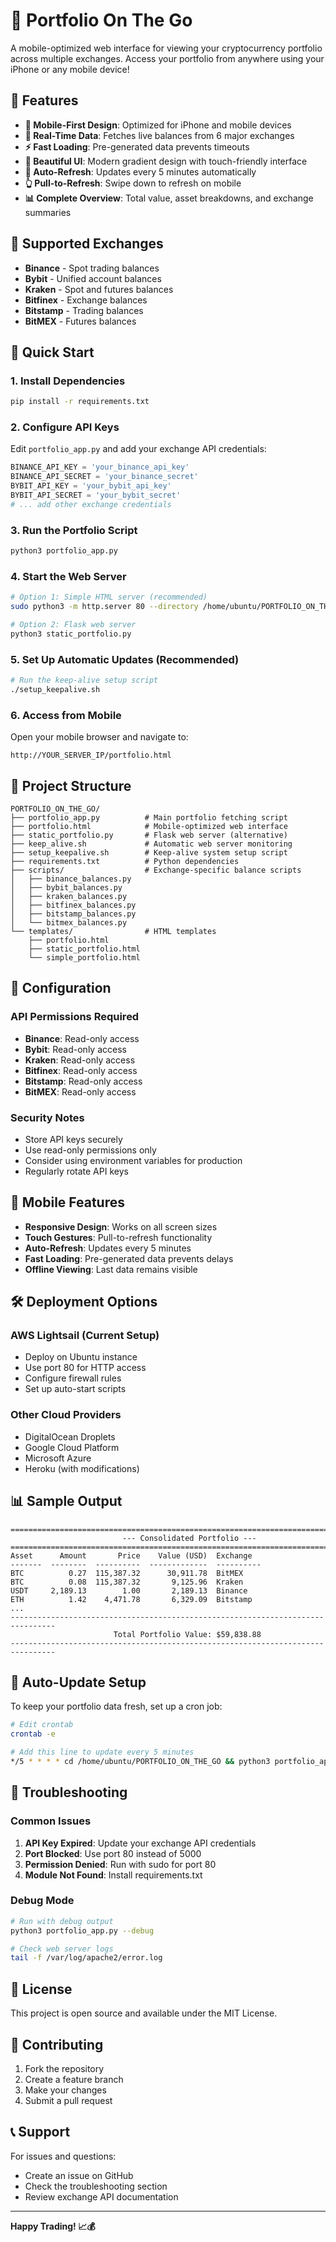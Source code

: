 # 📱 Portfolio On The Go

A mobile-optimized web interface for viewing your cryptocurrency portfolio across multiple exchanges. Access your portfolio from anywhere using your iPhone or any mobile device!

## 🌟 Features

- **📱 Mobile-First Design**: Optimized for iPhone and mobile devices
- **🔄 Real-Time Data**: Fetches live balances from 6 major exchanges
- **⚡ Fast Loading**: Pre-generated data prevents timeouts
- **🎨 Beautiful UI**: Modern gradient design with touch-friendly interface
- **🔄 Auto-Refresh**: Updates every 5 minutes automatically
- **👆 Pull-to-Refresh**: Swipe down to refresh on mobile
- **📊 Complete Overview**: Total value, asset breakdowns, and exchange summaries

## 🏢 Supported Exchanges

- **Binance** - Spot trading balances
- **Bybit** - Unified account balances
- **Kraken** - Spot and futures balances
- **Bitfinex** - Exchange balances
- **Bitstamp** - Trading balances
- **BitMEX** - Futures balances

## 🚀 Quick Start

### 1. Install Dependencies
```bash
pip install -r requirements.txt
```

### 2. Configure API Keys
Edit `portfolio_app.py` and add your exchange API credentials:
```python
BINANCE_API_KEY = 'your_binance_api_key'
BINANCE_API_SECRET = 'your_binance_secret'
BYBIT_API_KEY = 'your_bybit_api_key'
BYBIT_API_SECRET = 'your_bybit_secret'
# ... add other exchange credentials
```

### 3. Run the Portfolio Script
```bash
python3 portfolio_app.py
```

### 4. Start the Web Server
```bash
# Option 1: Simple HTML server (recommended)
sudo python3 -m http.server 80 --directory /home/ubuntu/PORTFOLIO_ON_THE_GO

# Option 2: Flask web server
python3 static_portfolio.py
```

### 5. Set Up Automatic Updates (Recommended)
```bash
# Run the keep-alive setup script
./setup_keepalive.sh
```

### 6. Access from Mobile
Open your mobile browser and navigate to:
```
http://YOUR_SERVER_IP/portfolio.html
```

## 📁 Project Structure

```
PORTFOLIO_ON_THE_GO/
├── portfolio_app.py          # Main portfolio fetching script
├── portfolio.html            # Mobile-optimized web interface
├── static_portfolio.py       # Flask web server (alternative)
├── keep_alive.sh             # Automatic web server monitoring
├── setup_keepalive.sh        # Keep-alive system setup script
├── requirements.txt          # Python dependencies
├── scripts/                  # Exchange-specific balance scripts
│   ├── binance_balances.py
│   ├── bybit_balances.py
│   ├── kraken_balances.py
│   ├── bitfinex_balances.py
│   ├── bitstamp_balances.py
│   └── bitmex_balances.py
└── templates/                # HTML templates
    ├── portfolio.html
    ├── static_portfolio.html
    └── simple_portfolio.html
```

## 🔧 Configuration

### API Permissions Required
- **Binance**: Read-only access
- **Bybit**: Read-only access
- **Kraken**: Read-only access
- **Bitfinex**: Read-only access
- **Bitstamp**: Read-only access
- **BitMEX**: Read-only access

### Security Notes
- Store API keys securely
- Use read-only permissions only
- Consider using environment variables for production
- Regularly rotate API keys

## 📱 Mobile Features

- **Responsive Design**: Works on all screen sizes
- **Touch Gestures**: Pull-to-refresh functionality
- **Auto-Refresh**: Updates every 5 minutes
- **Fast Loading**: Pre-generated data prevents delays
- **Offline Viewing**: Last data remains visible

## 🛠️ Deployment Options

### AWS Lightsail (Current Setup)
- Deploy on Ubuntu instance
- Use port 80 for HTTP access
- Configure firewall rules
- Set up auto-start scripts

### Other Cloud Providers
- DigitalOcean Droplets
- Google Cloud Platform
- Microsoft Azure
- Heroku (with modifications)

## 📊 Sample Output

```
================================================================================
                         --- Consolidated Portfolio ---
================================================================================
Asset      Amount       Price    Value (USD)  Exchange
-------  --------  ----------  -------------  ----------
BTC          0.27  115,387.32      30,911.78  BitMEX
BTC          0.08  115,387.32       9,125.96  Kraken
USDT     2,189.13        1.00       2,189.13  Binance
ETH          1.42    4,471.78       6,329.09  Bitstamp
...
--------------------------------------------------------------------------------
                       Total Portfolio Value: $59,838.88
--------------------------------------------------------------------------------
```

## 🔄 Auto-Update Setup

To keep your portfolio data fresh, set up a cron job:

```bash
# Edit crontab
crontab -e

# Add this line to update every 5 minutes
*/5 * * * * cd /home/ubuntu/PORTFOLIO_ON_THE_GO && python3 portfolio_app.py > portfolio_data.txt 2>&1
```

## 🐛 Troubleshooting

### Common Issues

1. **API Key Expired**: Update your exchange API credentials
2. **Port Blocked**: Use port 80 instead of 5000
3. **Permission Denied**: Run with sudo for port 80
4. **Module Not Found**: Install requirements.txt

### Debug Mode
```bash
# Run with debug output
python3 portfolio_app.py --debug

# Check web server logs
tail -f /var/log/apache2/error.log
```

## 📝 License

This project is open source and available under the MIT License.

## 🤝 Contributing

1. Fork the repository
2. Create a feature branch
3. Make your changes
4. Submit a pull request

## 📞 Support

For issues and questions:
- Create an issue on GitHub
- Check the troubleshooting section
- Review exchange API documentation

---

**Happy Trading! 📈💰**
